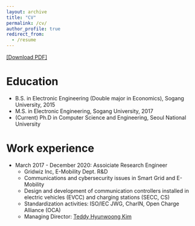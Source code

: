 ```yaml
---
layout: archive
title: "CV"
permalink: /cv/
author_profile: true
redirect_from:
  - /resume
---
```


[[Download PDF]](https://wayleskim.github.io/files/CV.pdf)

Education
======
* B.S. in Electronic Engineering (Double major in Economics), Sogang University, 2015
* M.S. in Electronic Engineering, Sogang University, 2017
* (Current) Ph.D in Computer Science and Engineering, Seoul National University

Work experience
======
* March 2017 - December 2020: Assoiciate Research Engineer
  * Gridwiz Inc, E-Mobility Dept. R&D
  * Communications and cybersecurity issues in Smart Grid and E-Mobility
  * Design and development of communication controllers installed in electric vehicles (EVCC) and charging stations (SECC, CS)
  * Standardization activities: ISO/IEC JWG, CharIN, Open Charge Alliance (OCA)
  * Managing Director: [Teddy Hyunwoong Kim](https://www.linkedin.com/in/teddy-hyunwoong-kim-29246036/)
